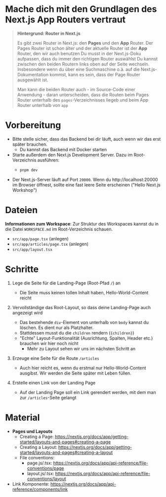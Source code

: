 # Mache dich mit den Grundlagen des Next.js App Routers vertraut

> **Hintergrund: Router in Next.js**
>
> Es gibt zwei Router in Next.js: den **Pages** und den **App** Router.
> Der Pages Router ist schon älter und der aktuelle Router ist der **App** Router, den wir auch benutzen
> Du musst in der Next.js-Doku aufpassen, dass du immer den richtigen Router auswählst
> Du kannst zwischen den beiden Routern links oben auf der Seite wechseln. Insbesondere wenn du über
> eine Suchmaschine o.ä. auf die Next.js-Dokumentation kommst, kann es sein, dass der Page Router ausgewählt
> ist.
>
> Man kann die beiden Router auch - im Source-Code einer Anwendung - daran unterscheiden, dass die
> Routen beim Pages Router unterhalb des `pages`-Verzeichnisses liegeb und beim App Router unterhalb
> von `app`

# Vorbereitung

- Bitte stelle sicher, dass das Backend bei dir läuft, auch wenn wir das erst später brauchen.
  - Du kannst das Backend mit Docker starten
- Starte außerdem den Next.js Development Server. Dazu im Root-Verzeichnis ausführen:
  - ```bash
    pnpm dev
    ```
- Der Next.js-Server läuft auf Port `20000`. Wenn du http://localhost:20000 im Browser öffnest,
  sollte eine fast leere Seite erscheinen ("Hello Next.js Workshop")

# Dateien

**Informationen zum Workspace**: Zur Struktur des Workspaces kannst du in die Datei `WORKSPACE.md` im Root-Verzeichnis schauen.

- `src/app/page.tsx` (anlegen)
- `src/app/articles/page.tsx` (anlegen)
- `src/app/layout.tsx`

# Schritte

1. Lege die Seite für die Landing-Page (Root-Pfad `/`) an

   - Die Seite muss keinen tollen Inhalt haben, Hello-World-Content reicht

2. Vervollständige das Root-Layout, so dass deine Landing-Page auch angezeigt wird

   - Das bestehende `div`-Element von unterhalb von `body` kannst du löschen. Es dient nur als Platzhalter.
   - Stattdessen musst du die `children` rendern (`{children}`)
   - "Echte" Layout-Funktionalität (Ausrichtung, Spalten, Header etc.) brauchen wir hier noch nicht
     - Mehr zu Layout sehen wir uns im nächsten Schritt an

3. Erzeuge eine Seite für die Route `/articles`

   - Auch hier reicht es, wenn du erstmal nur Hello-World-Content ausgibst. Wir werden die Seite später mit Leben füllen.

4. Erstelle einen Link von der Landing Page
   - Auf der Landing Page soll ein Link gerendert werden, mit dem man zur `/articles`-Seite gelangt

# Material

- **Pages und Layouts**
  - Creating a Page: https://nextjs.org/docs/app/getting-started/layouts-and-pages#creating-a-page
  - Creating a Layout: https://nextjs.org/docs/app/getting-started/layouts-and-pages#creating-a-layout
  - File conventions:
    - page.js/.tsx: https://nextjs.org/docs/app/api-reference/file-conventions/page
    - layout.js/.tsx: https://nextjs.org/docs/app/api-reference/file-conventions/layout
- Link Komponente: https://nextjs.org/docs/app/api-reference/components/link
